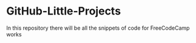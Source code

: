 # GitHub-Little-Projects
In this repository there will be all the snippets of code for FreeCodeCamp works
